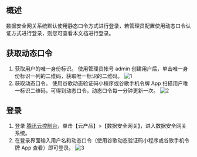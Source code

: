 ## 概述
数据安全网关系统默认使用静态口令方式进行登录，若管理员配置使用动态口令认证方式进行登录，则您可查看本文档进行登录。


## 获取动态口令
1. 获取用户的唯一身份标识。
使用管理员帐号 admin 创建用户后，单击唯一身份标识一列的二维码，获取唯一标识的二维码。
![1](https://main.qcloudimg.com/raw/2dca8326f375233153b15d651cd73806.png)
2. 获取动态口令。
使用谷歌动态验证码小程序或谷歌手机令牌 App 扫描用户唯一标识二维码，可得到动态口令，动态口令每一分钟更新一次。
![2](https://main.qcloudimg.com/raw/b8d5ea9f48489799af7551baf9136479.png)


## 登录
1. 登录 [腾讯云控制台](https://console.cloud.tencent.com/)，单击【云产品】>【数据安全网关】，进入数据安全网关系统。
2. 在登录界面输入用户名和动态口令（使用谷歌动态验证码小程序或谷歌手机令牌 App 查看）即可登录。
![3](https://main.qcloudimg.com/raw/e892932cff8ddb194c63b8999269ea70.png)



